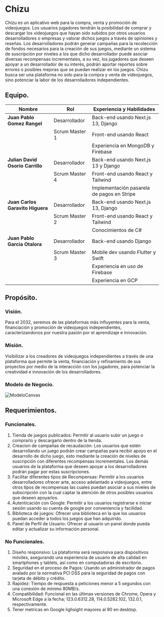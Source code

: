# Chizu

Chizu es un aplicativo web para la compra, venta y promoción de videojuegos. Los usuarios jugadores tendrán la posibilidad de comprar y descargar los videojuegos que hayan sido subidos por otros usuarios desarrolladores o empresas y valorar dichos juegos a través de opiniones y reseñas. Los desarrolladores podrán generar campañas para la recolección de fondos necesarios para la creación de sus juegos, mediante un sistema de suscripción por niveles a los que dicho desarrollador puede asociar diversas recompensas incrementales, a su vez, los jugadores que deseen apoyar a un desarrollador de su interés, podrán aportar reportes sobre errores o posibles mejoras que se puedan realizar en los juegos. Chizu busca ser una  plataforma no solo para la compra y venta de videojuegos, sino potenciar la labor de los desarrolladores independientes.


## Equipo.

| Nombre                         | Rol           | Experiencia y Habilidades                              |
|--------------------------------|---------------|--------------------------------------------------------|
| **Juan Pablo Gomez Rangel**        | Desarrollador | Back-end usando Next.js 13, Django                   |
|                                | Scrum Master 1| Front-end usando React                               |
|                                |               | Experiencia en MongoDB y Firebase                    |
| **Julian David Osorio Carrillo**  | Desarrollador | Back-end usando Next.js 13 y Django                  |
|                                | Scrum Master 4| Front-end usando React y Tailwind                    |
|                                |               | Implementación pasarela de pagos en Stripe           |
| **Juan Carlos Garavito Higuera**   | Desarrollador | Back-end usando Next.js 13, Django                   |
|                                | Scrum Master 2| Front-end usando React y Tailwind                    |
|                                |               | Conocimientos de C#                                  |
| **Juan Pablo Garcia Otalora**      | Desarrollador | Back-end usando Django                               |
|                                | Scrum Master 3| Mobile dev usando Flutter y Swift                    |
|                                |               | Experiencia en uso de Firebase                       |
|                                |               | Experiencia en GCP                                   |


## Propósito.
### Visión.
Para el 2032, seremos de las plataformas más influyentes para la venta,  financiación y promoción de videojuegos independientes, caracterizandonos por nuestra pasión por el aprendizaje e innovación.  
### Misión.
Visibilizar a los creadores de videojuegos independientes a través de una plataforma que permite la venta, financiación y refinamiento de sus proyectos por medio de la interacción con los jugadores, para potenciar la creatividad e innovación de los desarrolladores.
### Modelo de Negocio.
![ModeloCanvas](https://github.com/user-attachments/assets/1f2333b3-4c22-4e08-954c-8a0f82992694)


## Requerimientos.
### Funcionales.
1. Tienda de juegos publicados: Permitir al usuario subir un juego o comprarlo y descargarlo dentro de la tienda.
2. Creacion de campañas de recaudación: Los usuarios que estén desarrollando un juego podrán crear campañas para recibir apoyo en el desarrollo de dicho juego, esto mediante la creación de niveles de suscripción con diferentes recompensas incrementales. Los demás usuarios de la plataforma que deseen apoyar a los desarrolladores podrán pagar por estas suscripciones.
3. Facilitar diferentes tipos de Recompensas: Permitir a los usuarios desarrolladores ofrecer arte, acceso adelantado a videojuegos, entre otros tipos de recompensas las cuales puedan asociar a sus niveles de subscripción con la cual captar la atención de otros posibles usuarios que deseen apoyarlos.
4. Autenticación con Google: Permitir a los usuarios registrarse e iniciar sesión usando su cuenta de google por conveniencia y facilidad.
5. Biblioteca de juegos: Ofrecer una biblioteca en la que los usuarios puedan acceder a todos los juegos que han adquirido.
6. Panel de Perfil de Usuario: Ofrecer al usuario un panel donde pueda editar y actualizar su información personal.

### No Funcionales.
1. Diseño responsivo: La plataforma será responsiva para dispositivos móviles, asegurando una experiencia de usuario de alta calidad en smartphones y tablets, así como en computadoras de escritorio.
2. Seguridad en el proceso de Pagos: Usando un administrador de pagos avalado por la normativa PCI DSS para la seguridad de pagos con tarjeta de débito y crédito. 
3. Rapidez: Tiempo de respuesta a peticiones menor a 5 segundos con una conexión de mínimo 80MB/s.
4. Compatibilidad: Funcional en las últimas versiones de Chrome, Opera y Microsoft Edge a la fecha; 123.0.6312.28, 114.0.5282.102, 132.0.1, respectivamente.
5. Tener metricas en Google lighsight mayores al 90 en desktop.
